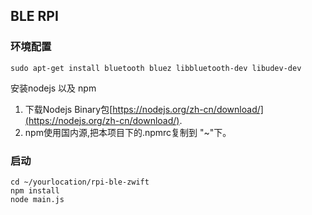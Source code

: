 ## BLE RPI

### 环境配置

```shell
sudo apt-get install bluetooth bluez libbluetooth-dev libudev-dev
```

安装nodejs 以及 npm
1. 下载Nodejs Binary包[https://nodejs.org/zh-cn/download/](https://nodejs.org/zh-cn/download/).
2. npm使用国内源,把本项目下的.npmrc复制到 "~"下。


### 启动
```shell
cd ~/yourlocation/rpi-ble-zwift
npm install
node main.js
```
